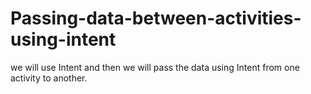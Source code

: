 # Passing-data-between-activities-using-intent
we will use Intent and then we will pass the data using Intent from one activity to another.
